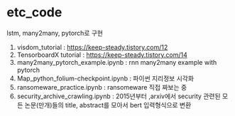 # etc_code
lstm, many2many, pytorch로 구현


1. visdom_tutorial : https://keep-steady.tistory.com/12
2. TensorboardX tutorial : https://keep-steady.tistory.com/14
3. many2many_pytorch_example.ipynb : rnn many2many example with pytorch
4. Map_python_folium-checkpoint.ipynb : 파이썬 지리정보 시각화
5. ransomeware_practice.ipynb : ransomeware 직접 짜보는 중
6. security_archive_crawling.ipynb : 2015년부터 ,arxiv에서 security 관련된 모든 논문(만개)들의 title, abstract를 모아서 bert 입력형식으로 변환
